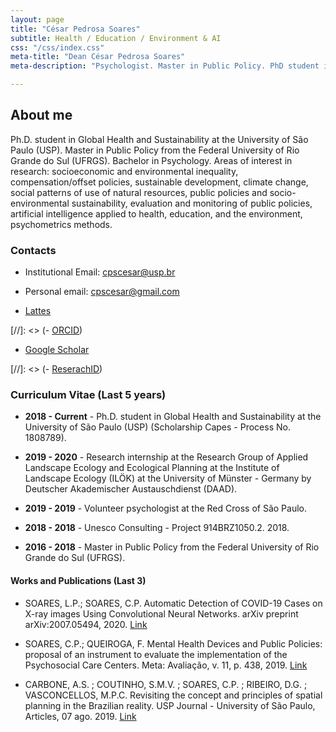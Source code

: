 ```yaml
---
layout: page
title: "César Pedrosa Soares"
subtitle: Health / Education / Environment & AI
css: "/css/index.css"
meta-title: "Dean César Pedrosa Soares"
meta-description: "Psychologist. Master in Public Policy. PhD student in Global Health and Sustainability."

---
```


## About me ##

Ph.D. student in Global Health and Sustainability at the University of São Paulo (USP). Master in Public Policy from the Federal University of Rio Grande do Sul (UFRGS). Bachelor in Psychology.
Areas of interest in research: socioeconomic and environmental inequality, compensation/offset policies, sustainable development, climate change, social patterns of use of natural resources, public policies and socio-environmental sustainability, evaluation and monitoring of public policies, artificial intelligence applied to health, education, and the environment, psychometrics methods.

### Contacts ###

- Institutional Email: <cpscesar@usp.br>
- Personal email: <cpscesar@gmail.com>

- [Lattes](http://lattes.cnpq.br/7049986165777293)

[//]: <> (- [ORCID](https://orcid.org/0000-0001-7833-2695))

- [Google Scholar](https://scholar.google.com/citations?user=9BCIPr0AAAAJ&hl=pt-BR)

[//]: <> (- [ReserachID](https://publons.com/researcher/3069730/lucas-soares/))


### Curriculum Vitae (Last 5 years) ###


- **2018 - Current** - Ph.D. student in Global Health and Sustainability at the University of São Paulo (USP) (Scholarship Capes - Process No. 1808789).

- **2019 - 2020** - Research internship at the Research Group of Applied Landscape Ecology and Ecological Planning at the Institute of Landscape Ecology (ILÖK) at the University of Münster - Germany by Deutscher Akademischer Austauschdienst (DAAD).

- **2019 - 2019** - Volunteer psychologist at the Red Cross of São Paulo.

- **2018 - 2018** - Unesco Consulting - Project 914BRZ1050.2. 2018.

- **2016 - 2018** - Master in Public Policy from the Federal University of Rio Grande do Sul (UFRGS).


#### Works and Publications (Last 3) ####

- SOARES, L.P.; SOARES, C.P. Automatic Detection of COVID-19 Cases on X-ray images Using Convolutional Neural Networks. arXiv preprint arXiv:2007.05494, 2020. [Link](https://arxiv.org/abs/2007.05494)

- SOARES, C.P.; QUEIROGA, F. Mental  Health  Devices  and  Public  Policies:  proposal  of  an instrument to evaluate the implementation of the Psychosocial Care Centers. Meta: Avaliação, v. 11, p. 438, 2019. [Link](http://revistas.cesgranrio.org.br/index.php/metaavaliacao/article/view/1938)

- CARBONE, A.S. ; COUTINHO, S.M.V. ; SOARES, C.P. ; RIBEIRO, D.G. ; VASCONCELLOS, M.P.C. Revisiting the concept and principles of spatial planning in the Brazilian reality. USP Journal - University of São Paulo, Articles, 07 ago. 2019. [Link](https://jornal.usp.br/artigos/revisitando-conceito-e-principios-de-ordenamento-territorial-na-realidade-brasileira/)



